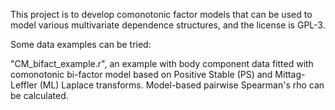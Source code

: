 This project is to develop comonotonic factor models that can be used to model various multivariate dependence structures, and the license is GPL-3.

Some data examples can be tried:

"CM_bifact_example.r", an example with body component data fitted with comonotonic bi-factor model based on Positive Stable (PS) and Mittag-Leffler (ML) Laplace transforms.
Model-based pairwise Spearman's rho can be calculated.


